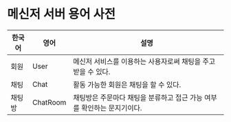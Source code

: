 # 메신저 서버 용어 사전

| **한국어** | **영어**   | **설명**                                   |
|---------|----------|------------------------------------------|
| 회원      | User     | 메신저 서비스를 이용하는 사용자로써 채팅을 주고 받을 수 있다.      |
| 채팅      | Chat     | 활동 가능한 회원은 채팅을 할 수 있다.                   |
| 채팅방     | ChatRoom | 채팅방은 주문마다 채팅을 분류하고 접근 가능 여부를 확인하는 문지기이다. |
